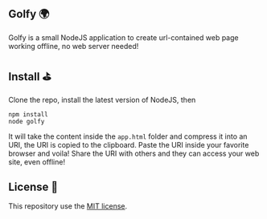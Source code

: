 ## Golfy 🌍
Golfy is a small NodeJS application to create url-contained web page working offline, no web server needed!

## Install ⛳
Clone the repo, install the latest version of NodeJS, then

    npm install
    node golfy

It will take the content inside the `app.html` folder and compress it into an URI, the URI is copied to the clipboard. Paste the URI inside your favorite browser and voila! Share the URI with others and they can access your web site, even offline!

## License 📄
This repository use the [MIT license](https://choosealicense.com/licenses/mit/).
